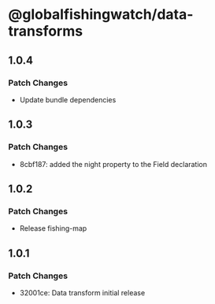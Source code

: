 # @globalfishingwatch/data-transforms

## 1.0.4

### Patch Changes

- Update bundle dependencies

## 1.0.3

### Patch Changes

- 8cbf187: added the night property to the Field declaration

## 1.0.2

### Patch Changes

- Release fishing-map

## 1.0.1

### Patch Changes

- 32001ce: Data transform initial release
